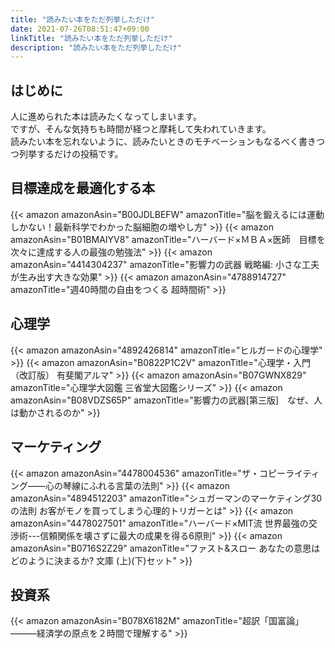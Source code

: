 ```yaml
---
title: "読みたい本をただ列挙しただけ"
date: 2021-07-26T08:51:47+09:00
linkTitle: "読みたい本をただ列挙しただけ"
description: "読みたい本をただ列挙しただけ"
---
```


## はじめに
人に進められた本は読みたくなってしまいます。  
ですが、そんな気持ちも時間が経つと摩耗して失われていきます。  
読みたい本を忘れないように、読みたいときのモチベーションもなるべく書きつつ列挙するだけの投稿です。  

## 目標達成を最適化する本
{{< amazon amazonAsin="B00JDLBEFW" amazonTitle="脳を鍛えるには運動しかない！最新科学でわかった脳細胞の増やし方" >}}
{{< amazon amazonAsin="B01BMAIYV8" amazonTitle="ハーバード×ＭＢＡ×医師　目標を次々に達成する人の最強の勉強法" >}}
{{< amazon amazonAsin="4414304237" amazonTitle="影響力の武器 戦略編: 小さな工夫が生み出す大きな効果" >}}
{{< amazon amazonAsin="4788914727" amazonTitle="週40時間の自由をつくる 超時間術" >}}

## 心理学
{{< amazon amazonAsin="4892426814" amazonTitle="ヒルガードの心理学" >}}
{{< amazon amazonAsin="B0822P1C2V" amazonTitle="心理学・入門（改訂版） 有斐閣アルマ" >}}
{{< amazon amazonAsin="B07GWNX829" amazonTitle="心理学大図鑑 三省堂大図鑑シリーズ" >}}
{{< amazon amazonAsin="B08VDZS65P" amazonTitle="影響力の武器[第三版]　なぜ、人は動かされるのか" >}}

## マーケティング
{{< amazon amazonAsin="4478004536" amazonTitle="ザ・コピーライティング――心の琴線にふれる言葉の法則" >}}
{{< amazon amazonAsin="4894512203" amazonTitle="シュガーマンのマーケティング30の法則 お客がモノを買ってしまう心理的トリガーとは" >}}
{{< amazon amazonAsin="4478027501" amazonTitle="ハーバード×MIT流 世界最強の交渉術---信頼関係を壊さずに最大の成果を得る6原則" >}}
{{< amazon amazonAsin="B0716S2Z29" amazonTitle="ファスト&スロー あなたの意思はどのように決まるか? 文庫 (上)(下)セット" >}}

## 投資系
{{< amazon amazonAsin="B078X6182M" amazonTitle="超訳「国富論」―――経済学の原点を２時間で理解する" >}}


